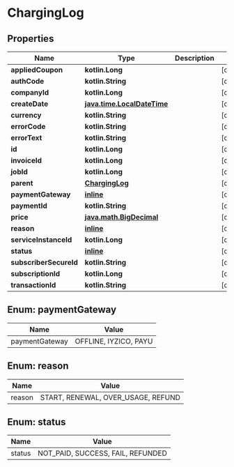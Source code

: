 
# ChargingLog

## Properties
Name | Type | Description | Notes
------------ | ------------- | ------------- | -------------
**appliedCoupon** | **kotlin.Long** |  |  [optional]
**authCode** | **kotlin.String** |  |  [optional]
**companyId** | **kotlin.Long** |  |  [optional]
**createDate** | [**java.time.LocalDateTime**](java.time.LocalDateTime.md) |  |  [optional]
**currency** | **kotlin.String** |  |  [optional]
**errorCode** | **kotlin.String** |  |  [optional]
**errorText** | **kotlin.String** |  |  [optional]
**id** | **kotlin.Long** |  |  [optional]
**invoiceId** | **kotlin.Long** |  |  [optional]
**jobId** | **kotlin.Long** |  |  [optional]
**parent** | [**ChargingLog**](ChargingLog.md) |  |  [optional]
**paymentGateway** | [**inline**](#PaymentGatewayEnum) |  |  [optional]
**paymentId** | **kotlin.String** |  |  [optional]
**price** | [**java.math.BigDecimal**](java.math.BigDecimal.md) |  |  [optional]
**reason** | [**inline**](#ReasonEnum) |  |  [optional]
**serviceInstanceId** | **kotlin.Long** |  |  [optional]
**status** | [**inline**](#StatusEnum) |  |  [optional]
**subscriberSecureId** | **kotlin.String** |  |  [optional]
**subscriptionId** | **kotlin.Long** |  |  [optional]
**transactionId** | **kotlin.String** |  |  [optional]


<a name="PaymentGatewayEnum"></a>
## Enum: paymentGateway
Name | Value
---- | -----
paymentGateway | OFFLINE, IYZICO, PAYU


<a name="ReasonEnum"></a>
## Enum: reason
Name | Value
---- | -----
reason | START, RENEWAL, OVER_USAGE, REFUND


<a name="StatusEnum"></a>
## Enum: status
Name | Value
---- | -----
status | NOT_PAID, SUCCESS, FAIL, REFUNDED



